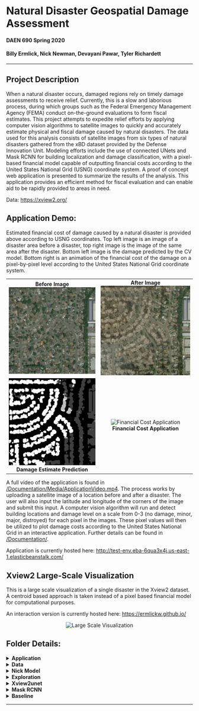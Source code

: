 # Natural Disaster Geospatial Damage Assessment
#### DAEN 690 Spring 2020 
#### Billy Ermlick, Nick Newman, Devayani Pawar, Tyler Richardett 

-----

## Project Description
When a natural disaster occurs, damaged regions rely on timely damage assessments to receive relief. Currently, this is a slow and laborious process, during which groups such as the Federal Emergency Management Agency (FEMA) conduct on-the-ground evaluations to form fiscal estimates. This project attempts to expedite relief efforts by applying computer vision algorithms to satellite images to quickly and accurately estimate physical and fiscal damage caused by natural disasters. The data used for this analysis consists of satellite images from six types of natural disasters gathered from the xBD dataset provided by the Defense Innovation Unit. Modeling efforts include the use of connected UNets and Mask RCNN for building localization and damage classification, with a pixel-based financial model capable of outputting financial costs according to the United States National Grid (USNG) coordinate system. A proof of concept web application is presented to summarize the results of the analysis. This application provides an efficient method for fiscal evaluation and can enable aid to be rapidly provided to areas in need.

Data: https://xview2.org/

## Application Demo:
Estimated financial cost of damage caused by a natural disaster is provided above according to USNG coordinates. Top left image is an image of a disaster area before a disaster, top right image is the image of the same area after the disaster. Bottom left image is the damage predicted by the CV model. Bottom right is an animation of the financial cost of the damage on a pixel-by-pixel level according to the United States National Grid coordinate system.
<table >
  <tr>
    <td align="center" valign="center">
    <b>Before Image</b> 
    <br/>
    <img alt="Before" src="Application/santa/santa-rosa-wildfire_00000161_pre_disaster.png"/>
    </td>
    <td align="center" valign="center">
    <b>After Image</b> 
    <br/>
    <img alt="After" src="Application/santa/santa-rosa-wildfire_00000161_post_disaster.png"/>
    </td>
  </tr>
  <tr>
    <td align="center" valign="center">
    <img alt="Damage Estimate" src="Application/santa/vizdamage.png"/>
    <br/>
    <b>Damage Estimate Prediction</b> 
    </td>
    <td align="center" valign="center">
    <img alt="Financial Cost Application" src="Documentation/Media/Appfinallarge.gif"/>
    <br/>
    <b>Financial Cost Application</b> 
    </td>
  </tr>
</table>

A full video of the application is found in [/Documentation/Media/ApplicationVideo.mp4](/Documentation/Media/ApplicationVideo.mp4). The process works by uploading a satellite image of a location before and after a disaster. The user will also input the latitude and longitude of the corners of the image and submit this input. A computer vision algorithm will run and detect building locations and damage level on a scale from 0-3 (no damage, minor, major, distroyed) for each pixel in the images. These pixel values will then be utilized to plot damage costs according to the United States National Grid in an interactive application. Further details can be found in [/Documentation/](/Documentation/). 

Application is currently hosted here: <http://test-env.eba-6qua3x4j.us-east-1.elasticbeanstalk.com/>

## Xview2 Large-Scale Visualization

This is a large scale visualization of a single disaster in the Xview2 dataset. A centroid based approach is taken instead of a pixel based financial model for computational purposes.

An interaction version is currently hosted here: https://ermlickw.github.io/
<div style="text-align:center">
<img alt="Large Scale Visualization" src="Documentation/Media/BokehPlot.gif" width="500" height="500"/>
</div>

## Folder Details: 
<details>
    <summary> <b>Application</b> </summary>

### Setup Instructions:
A docker-compose file is provided to run the application. 
Simply install [Docker](https://www.docker.com/), cd into ./Application and run: 

```docker-compose build``` <br/>
```docker-compose up```

Open http://127.0.0.1:5000/ to view application.

### **Description of contents:** 
* santa -> demo images
- server-conf -> nginx and supervisor configurations
- src -> source files
    - dmgmodel -> files needed from MVP model (xview2unet) to run damage inference
    - static -> static files for website and user uploads
    - templates -> jinja style template for website
    - server.py -> runs the application on local host
    - wsgi.py -> runs the application through nginx/supervisor when deploying to AWS Beanstalk
    - mgrsplotter.py -> our USNG plotting function
    - damageassessment.py -> performs damage assessment on images using MVP model
    - polygonhelper.py -> helper functions for financial analysis
    - costplotting.py -> financial analysis main function
- requirements.txt -> libraries required
- Dockerfile
- docker-compose.yml 


### AWS Beanstalk deployment instructions:
- cd into ./Application
- zip all files in this directory into a single file (do not include parent /Application directory in this zip file)
- create Beanstalk environment 
    - Works for sure on t3a.small instance and add 15gig SSD memory
    - turn off their nginx default proxy server under "Software" category
- deploy -> may take up to 15min or so for deployment

### Other notes:
- line 38 of costplotter enables multithreading. Be weary rasing this above 1 if on AWS, t2 instances only have 1 thread per core. On a basic 4 core, 8 thread machine changing this line to 3 seems to work best.
- To find lat/lons for particular images in the Xview2 dataset that you would like to test out you can use the file in Exploration/modules/imagelatlons.ipynb. That will output the NW/SW/NE/SE corners of any image
- Currently the application only looks up the zip code information from our populated metadata table in ./Exploration/artifacts/polygon_meta.csv in line 129. This will work locally with the current file structure for all Xview2 images. For deployment this file is not yet included and a default 250$/sqft value is used.

</details>
<details>
    <summary> <b>Data</b> </summary>

    Data from Xview2 competition should be placed here. 
    download via -> https://xview2.org/dataset

    Other folders are used in the baseline solution.


</details>
<details>
    <summary> <b>Nick Model</b> </summary>

In house model attempt at the Xview2 challenge. View folder for more information.

**The Dual Image U-Net Architecture:**
![Dual Image U-Net](nick_model/latex_files/unet.png)

## Instructions:
**Download the data from:**
- https://xview2.org/dataset

**Run transform_data.sh** 
- To consolidate the training and tier 3 data and the testing and holdout data into train and test directories, respectively

**Run data_preprocessing.py**
- Reads the json label data and creates a ‘targets’ directory containing the pre- and post-disaster image masks

**Run train\_model.py**
- This script imports keras\_dataset.py and dual_image_unet.py to use during training.
- LabeledImageDataset takes in the pre and post images along with the post labels - make sure the pattern variable is in the right directory
- U-Net is the dual image input U-Net - make sure the number of output classes is correct (should be 5, for the different levels of damage)
- Best model weights will be saved based on the validation loss. Saved to an hdf5 file.

**Run test\_process.py**
- This script formats the test targets directory from earlier in a way that each target label is of shape (1024, 1024) and each pixel has the class label.
- It also loads in the pretrained model weights and predicts on the test images.
- These predictions are output in the same shape and format as the target labels - into the predictions directory.

**Run the final metrics calculator at:**
- https://github.com/DIUx-xView/xView2_scoring/blob/master/xview2_metrics.py
    
**Plotting_sample_images.py**
- Contains functions needed to plot the masks over the original image. This assists in visualizing the results.

    


</details>
<details>
    <summary> <b>Exploration</b> </summary>

### Description of contents: 
- artifacts -> derived data files 
    - disasters\_to\_counties.csv -> list of counties in Xview2 dataset and building count
    - disasters\_to\_countiestest.csv -> '' with estimated sqft using GSD in /modules/image_area.py
    - disasters\_to\_zip_codes.csv -> list of zip codes for each disaster in Xview 2 with building count
    - disasters.csv -> list of disasters in Xview2, dataset location, and type of disaster
    - goids.csv -> reference table for geoid,county_name,state_name (downloaded in this case)
    - images_sqm.csv -> attempt to approximate image area using GSD --rough estimate
    - MGRS.csv -> polygons for all Xview2 USNG grids --this was a first draft
    - polygons_meta/data.csv -> derived metadata information for each building
    - usaMGRS.csv -> cleaned polygons for all US grids in Xview2 data
- inputs 
    - tl\_2017-us_state -> shape file for US state boundaries to aid in Xview visualization
    - county\_names.csv -> county track names table
    - tract\_to\_zip.csv -> county track to zip table
    - zip\_median\_price...csv -> zillow 2018 seasonally adjusted price per sqft for zipcodes
- modules
    - visuals -> leaflet and xview2 visualizations - checkout summary and usngxviewviz
    - convert\_annotations\_json\_to\_tabular.py -> converts dataset json labels to csvs for exploration
    - DisasterFullMGRSAWS.ipynb -> used to plot full Xview2 financial cost visualization. Pulls image data 
    from that stored on AWS. This result is currently hosted at https://ermlickw.github.io/
    - geocode\_polygons_zip.py -> Spark job to get zip code for each building
    - geocode\_polygons.py -> Spark job to get lat/lon of centroid ofeach building and GEOID from census data API call
    - geoids\_crosswalk.py -> joining zip, county, information into polygon_metadata
    - image\_area.py -> rough estimate of each images area using GSD and multiprocessing
    - imagelatlons.ipynb -> code to determine NW/SW/NE/SE corners of any image in Xview2
    - index.html -> local code to run to view full Xview2 finanial cost visualization. obtained from - - - - *DisasterFullMGRSAWS.ipynb* after changing the image location away from AWS to local host
    - mgrs\_polygons.py -> multithreaded process to get all USNG grids of all precisions for Xview2 building centroids
    - mgrsgridpoints.py -> our USNG plotting function. This returns the polygon of any USNG of any precision. configured to run on MGRS.csv using multiprocessing
    - polygons\_leaflet.html/Rmd -> leaflet visualization of each disaster of Xview2 and building damage 
    - polygons\_leaflet.R -> assortment of functions for exploration, visualization and leaflet plot creation
    - sqm\_polygons.py -> multiprocessing for determining the squarefootage / m^2 for each building in Xview2

</details>
<details>
    <summary> <b>Xview2unet</b> </summary>

     Picked this up from another group to implement minimum viable product (MVP). We trained their model and uploaded our 
     checkpoints to the repo.  

     https://github.com/canktech/xview2unet

</details>
<details>
    <summary> <b>Mask RCNN</b> </summary>

## Notebooks
* [debug.ipynb](Mask_RCNN/samples/debug.ipynb) This file is used to understand the mask generation.

* [inspect_damage_assessment.ipynb](Mask_RCNN/samples/inspect_damage_assessment.ipynb) This notebook combines the pre- & post- images and creates damage annotations

* ([model.py](Mask_RCNN/mrcnn/model.py), [utils.py](Mask_RCNN/mrcnn/utils.py), [config.py](Mask_RCNN/mrcnn/config.py)): These files contain the  Mask R-CNN implementation.


* [test_images.ipynb](Mask_RCNN/samples/coco/test_images.ipynb). This notebook visualizes the test detection and metrics evaluation.


## Training on MS COCO

We train the initial model for building detection using the pretrained weights and use the updated weight for damage level detection.

Training code is in `samples/coco.py`. You can import this
module in Jupyter notebook (see the provided notebooks for examples) or you
can run it directly from the command line as such:

```
# Continue training a model that you had trained earlier
python3 samples/coco/coco.py train --dataset=/path/to/coco/ --model=/path/to/weights.h5

# Continue training the last model you trained. This will find
# the last trained weights in the model directory.
python3 samples/coco/coco.py train --dataset=/path/to/coco/ --model=last
```

The training schedule, learning rate, and other parameters should be set in `samples/coco.py` or mrcnn/config.py
    In house model attempt at the Xview2 challenge. - Located within Baseline folder
## Instructions:

**Download the data from:**
- https://xview2.org/dataset

**Run setup file:**
- Run python3 setup.py install

**Run annotations.py:**
- Reads the json files and converts them into coco format annotations.

**Download pre trained coco weights for initial training**

**Run coco.py for training**
- Trains Dataset.
- Hyper-Parameter tuning to improve detection.

**Run test_images to detect, validate and visualize test dataset**
- Green for no damage and Red for destruction

</details>
<details>
    <summary> <b>Baseline</b> </summary>
    These are the steps we used to set up the baseline solution running provided by the competition hosts. 
    If you desire to get their baseline solution up and running, feel free to use these notes as a supplement. <br/>
    https://github.com/DIUx-xView/xView2_baseline <br/>
    ** Data files not provided due to size, place these in the Data folder.
    
## Baseline setup example
       
        FROM ~Desktop/Workspace/school/DAEN/   (project directory)

### make data folder:

        mkdir Data

### clone in baseline repo:

        git clone https://github.com/DIUx-xView/xview2-baseline.git

### split into disasters:

        python  xview2-baseline/utils/split_into_disasters.py --input ~/Desktop/Workspace/school/DAEN/Data/train/ --output ~/Desktop/Workspace/school/Desktop/DAEN/Data/xBD/

### make masks:

        python xview2-baseline/utils/mask_polygons.py --input ~/Desktop/Workspace/school/DAEN/Data/xBD/ --single-file --border 2

### finalize data:

        bash xview2-baseline/utils/data_finalize.sh -i ~/Desktop/Workspace/school/DAEN/Data/xBD/ -x ~/Desktop/Workspace/school/DAEN/xview2-baseline/ -s 0.75

### change directories: 

        cd ~/Desktop/Workspace/school/DAEN/xview2-baseline/spacenet/src/models/

### train spacenet model: 

        python train_model.py ~/Desktop/Workspace/school/DAEN/Data/xBD/spacenet_gt/dataSet/ ~/Desktop/Workspace/school/DAEN/Data/xBD/spacenet_gt/images/ ~/Desktop/Workspace/school/DAEN/Data/xBD/spacenet_gt/labels/ -e 1 -b 3

### remove spacenet files to get read to process data:

        rm -r ~/Desktop/Workspace/school/DAEN/Data/xBD/spacenet_gt/

### make directories:

        cd ~/Desktop/Workspace/school/DAEN/Data/
        mkdir processed-data
        mkdir processed-data-csvs
        mkdir modelout
        mkdir tensorlog
        cd ~/Desktop/Workspace/school/DAEN/

### processdata before damage classificaiton model:

        python xview2-baseline/model/process_data.py --input_dir ~/Desktop/Workspace/school/DAEN/Data/xBD/ --output_dir ~/Desktop/Workspace/school/DAEN/Data/processed-data/ --output_dir_csv ~/Desktop/Workspace/school/DAEN/Data/processed-data-csvs/ --val_split_pct 0.75

**Remmber to change logs in damage model line 58 to ~/Desktop/Workspace/school/DAEN/Data/tensorlog along with other changes to damage classification.py that are saved**


### run damage classification:

        python xview2-baseline/model/damage_classification.py --train_data ~/Desktop/Workspace/school/DAEN/Data/processed-data/ --train_csv ~/Desktop/Workspace/school/DAEN/Data/processed-data-csvs/train.csv --test_data ~/Desktop/Workspace/school/DAEN/Data/processed-data/ --test_csv ~/Desktop/Workspace/school/DAEN/Data/processed-data-csvs/test.csv --model_out ~/Desktop/Workspace/school/DAEN/Data/modelout/


### make files for inference testing:

        cd ~/Desktop/Workspace/school/DAEN/xview2-baseline
        mkdir inference_testing
        cd inference_testing
        mkdir images
        mkdir outputimage
        mkdir weights
        cd ~/Desktop/Workspace/school/DAEN/xview2-baseline

- make sure you add appropriate date to each folder (prepost test image to images, localization and classificaiton weights to weights, and nothing to output image)
- I changed python interpreter in the inference bash file
- damage inference also needs correction of callback operations due to version
- also fix the inference_image_output.py to output different grey values that are more visible

### run interference on test data:

        bash ./utils/inference.sh -x ~/Desktop/Workspace/school/DAEN/xview2-baseline/ -i ~/Desktop/Workspace/school/DAEN/xview2-baseline/inference_testing/images/test_pre_00926.png -p ~/Desktop/Workspace/school/DAEN/xview2-baseline/inference_testing/images/test_post_00926.png -l ~/Desktop/Workspace/school/DAEN/xview2-baseline/inference_testing/weights/localization.h5 -c ~/Desktop/Workspace/school/DAEN/xview2-baseline/inference_testing/weights/classification.hdf5 -o ~/Desktop/Workspace/school/DAEN/xview2-baseline/inference_testing/outputimage/outputimage.png -y
</details>

----

